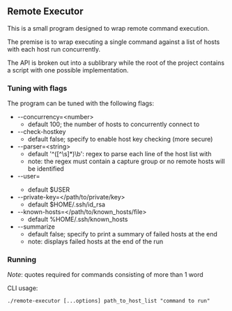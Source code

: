 ## Remote Executor
This is a small program designed to wrap remote command execution.

The premise is to wrap executing a single command against a list of hosts with each host run concurrently.

The API is broken out into a sublibrary while the root of the project contains a script with one possible implementation.

### Tuning with flags
The program can be tuned with the following flags:
- --concurrency=\<number\>
    - default 100; the number of hosts to concurrently connect to
- --check-hostkey
    - default false; specify to enable host key checking (more secure)
- --parser=\<string\>
    - default '^([^\s]*)\b': regex to parse each line of the host list with
    - note: the regex must contain a capture group or no remote hosts will be identified
- --user=<remote user>
    - default $USER
- --private-key=</path/to/private/key>
    - default $HOME/.ssh/id_rsa
- --known-hosts=</path/to/known_hosts/file>
    - default %HOME/.ssh/known_hosts
- --summarize
    - default false; specify to print a summary of failed hosts at the end
    - note: displays failed hosts at the end of the run
    
### Running
*Note*: quotes required for commands consisting of more than 1 word

CLI usage:

`./remote-executor [...options] path_to_host_list "command to run"`
